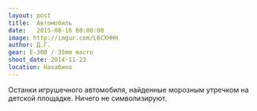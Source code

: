 ```yaml
---
layout: post
title:  Автомобиль
date:   2015-08-16 00:00:00
image: http://imgur.com/L6CXHHH
author: Д.Г.
gear: E-300 / 35mm macro
shoot_date: 2014-11-23
location: Нахабино
---
```


Останки игрушечного автомобиля, найденные морозным утречком на детской площадке. Ничего не символизируют.
